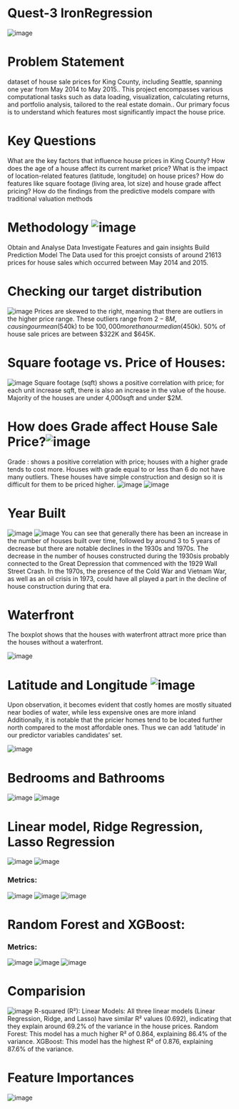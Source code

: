 # Quest-3 IronRegression
![image](https://github.com/Poojamotekar/Quest-3-ironregression/assets/66488693/29e66c59-59be-4e88-b262-d02c4f56fd28)
# Problem Statement
dataset of house sale prices for King County, including Seattle, spanning one year from May 2014 to May 2015..
This project encompasses various computational tasks such as data loading, visualization, calculating returns, and portfolio analysis, tailored to the real estate domain..
Our primary focus is to understand which features most significantly impact the house price.
# Key Questions
What are the key factors that influence house prices in King County?
How does the age of a house affect its current market price?
What is the impact of location-related features (latitude, longitude) on house prices?
How do features like square footage (living area, lot size) and house grade affect pricing?
How do the findings from the predictive models compare with traditional valuation methods
# Methodology ![image](https://github.com/Poojamotekar/Quest-3-ironregression/assets/66488693/5d314bd4-40e1-416e-a9be-ad4686a97d95)
Obtain and Analyse Data
Investigate Features and gain insights
Build Prediction Model
The Data used for this proejct consists of around 21613 prices for house sales which occurred between May 2014 and 2015. 
# Checking our target distribution
![image](https://github.com/Poojamotekar/Quest-3-ironregression/assets/66488693/0cb4b266-9951-4c14-8e89-dece8984780a)
Prices are skewed to the right, meaning that there are outliers in the higher price range. 
These outliers range from $2-8M, causing our mean ($540k) to be $100,000 more than our median ($450k). 50% of house sale prices are between $322K and $645K.
# Square footage vs. Price of Houses:
![image](https://github.com/Poojamotekar/Quest-3-ironregression/assets/66488693/c017abc9-7366-4903-9a7e-ce8d2089444d)
Square footage (sqft) shows a positive correlation with price; for each unit increase sqft, there is also an increase in the value of the house. 
Majority of the houses are under 4,000sqft and under $2M.

# How does Grade affect House Sale Price?![image](https://github.com/Poojamotekar/Quest-3-ironregression/assets/66488693/8b96bdee-bf84-4392-b603-a142b790b0fd)
Grade : shows a positive correlation with price; houses with a higher grade tends to cost more.
 Houses with grade equal to or less than 6 do not have many outliers.
These houses have simple construction and design so it is difficult for them to be priced higher.
![image](https://github.com/Poojamotekar/Quest-3-ironregression/assets/66488693/6579e253-649e-4d4b-9b80-6e0c0fa762fa)
![image](https://github.com/Poojamotekar/Quest-3-ironregression/assets/66488693/b29849af-ab5f-479e-81fa-ff848d29f68a)


# Year Built
![image](https://github.com/Poojamotekar/Quest-3-ironregression/assets/66488693/2269321c-fd64-4b86-8aac-4fffa1d6f71e) ![image](https://github.com/Poojamotekar/Quest-3-ironregression/assets/66488693/c1ed18a4-d4b0-4f23-8148-04988549683d)
You can see that generally there has been an increase in the number of houses built over time, followed by around 3 to 5 years of decrease but there are notable declines in the 1930s and 1970s.
The decrease in the number of houses constructed during the 1930sis probably connected to the Great Depression that commenced with the 1929 Wall Street Crash.
In the 1970s, the presence of the Cold War and Vietnam War, as well as an oil crisis in 1973, could have all played a part in the decline of house construction during that era.
# Waterfront
The boxplot shows that the houses with waterfront attract more price than the houses without a waterfront.

![image](https://github.com/Poojamotekar/Quest-3-ironregression/assets/66488693/9f008720-0442-4f5e-8227-e94fe1cc0b1e)
# Latitude and Longitude ![image](https://github.com/Poojamotekar/Quest-3-ironregression/assets/66488693/d32ad23e-0b65-4cb7-a079-528d40b02705)


Upon observation, it becomes evident that costly homes are mostly situated near bodies of water, while less expensive ones are more inland
Additionally, it is notable that the pricier homes tend to be located further north compared to the most affordable ones. Thus we can add ‘latitude’ in our predictor variables candidates’ set.

![image](https://github.com/Poojamotekar/Quest-3-ironregression/assets/66488693/ce8d8a59-7f98-411e-83c6-0e39892cbc0a)
# Bedrooms and Bathrooms
![image](https://github.com/Poojamotekar/Quest-3-ironregression/assets/66488693/410e9de7-7515-4111-9a94-ee3bd7dc2163) ![image](https://github.com/Poojamotekar/Quest-3-ironregression/assets/66488693/008920d8-9ad8-416c-b150-f1656eec6dae)
# Linear model, Ridge Regression, Lasso Regression

![image](https://github.com/Poojamotekar/Quest-3-ironregression/assets/66488693/91a156b0-7878-4f38-ad0c-65338b92e1c9) 
![image](https://github.com/Poojamotekar/Quest-3-ironregression/assets/66488693/6ab340b8-63a0-462d-94b1-c941eec2480d)
### Metrics:

![image](https://github.com/Poojamotekar/Quest-3-ironregression/assets/66488693/1e247ef5-75ec-4c16-a598-c05f0cce62cc)
![image](https://github.com/Poojamotekar/Quest-3-ironregression/assets/66488693/92dc9586-3073-4321-96f6-205f4de22adf)
![image](https://github.com/Poojamotekar/Quest-3-ironregression/assets/66488693/00fe2de5-a94b-4f64-90cb-0d04e3949015)
# Random Forest and XGBoost:
### Metrics:
![image](https://github.com/Poojamotekar/Quest-3-ironregression/assets/66488693/a6662030-8204-44a1-b677-510aa3a45f12)
![image](https://github.com/Poojamotekar/Quest-3-ironregression/assets/66488693/173d8308-ec4d-48f0-89a1-99fafc1e2114)
![image](https://github.com/Poojamotekar/Quest-3-ironregression/assets/66488693/d212db67-9721-473d-b48d-24c06c3a2b8a)
# Comparision
![image](https://github.com/Poojamotekar/Quest-3-ironregression/assets/66488693/bc582102-c7b9-4211-b683-3b4bebda8d17)
R-squared (R²):
Linear Models: All three linear models (Linear Regression, Ridge, and Lasso) have similar R² values (0.692), indicating that they explain around 69.2% of the variance in the house prices.
Random Forest: This model has a much higher R² of 0.864, explaining 86.4% of the variance.
XGBoost: This model has the highest R² of 0.876, explaining 87.6% of the variance.

# Feature Importances
![image](https://github.com/Poojamotekar/Quest-3-ironregression/assets/66488693/9617e435-e2a7-408a-b422-f08cb0881223)


























